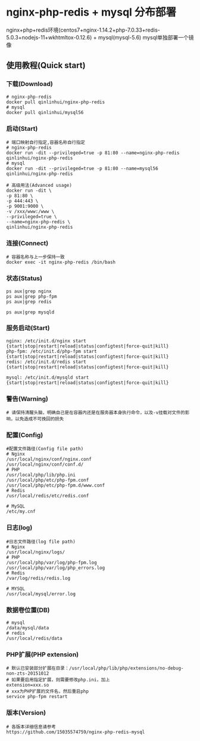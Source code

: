# nginx-php-redis + mysql 分布部署
nginx+php+redis环境(centos7+nginx-1.14.2+php-7.0.33+redis-5.0.3+nodejs-11+wkhtmltox-0.12.6)
    +
mysql(mysql-5.6) mysql单独部署一个镜像

## 使用教程(Quick start)
### 下载(Download)
```
# nginx-php-redis 
docker pull qinlinhui/nginx-php-redis
# mysql
docker pull qinlinhui/mysql56
```
### 启动(Start)
```
# 端口映射自行指定,容器名称自行指定
# nginx-php-redis
docker run -dit --privileged=true -p 81:80 --name=nginx-php-redis qinlinhui/nginx-php-redis
# mysql
docker run -dit --privileged=true -p 81:80 --name=mysql56 qinlinhui/nginx-php-redis

# 高级用法(Advanced usage)
docker run -dit \
-p 81:80 \
-p 444:443 \
-p 9001:9000 \
-v /xxx/www:/www \
--privileged=true \
--name=nginx-php-redis \
qinlinhui/nginx-php-redis
```
### 连接(Connect)
```
# 容器名称与上一步保持一致
docker exec -it nginx-php-redis /bin/bash
```
### 状态(Status)
```
ps aux|grep nginx
ps aux|grep php-fpm
ps aux|grep redis

ps aux|grep mysqld
```
### 服务启动(Start)
```
nginx: /etc/init.d/nginx start {start|stop|restart|reload|status|configtest|force-quit|kill}
php-fpm: /etc/init.d/php-fpm start {start|stop|restart|reload|status|configtest|force-quit|kill}
redis: /etc/init.d/redis start {start|stop|restart|reload|status|configtest|force-quit|kill}

mysql: /etc/init.d/mysqld start {start|stop|restart|reload|status|configtest|force-quit|kill}
```
### 警告(Warning)
```
# 请保持清醒头脑，明确自己是在容器内还是在服务器本身执行命令，以及-v挂载对文件的影响，以免造成不可挽回的损失
```
### 配置(Config)
```
#配置文件路径(Config file path)
# Nginx
/usr/local/nginx/conf/nginx.conf
/usr/local/nginx/conf/conf.d/
# PHP
/usr/local/php/lib/php.ini
/usr/local/php/etc/php-fpm.conf
/usr/local/php/etc/php-fpm.d/www.conf
# Redis
/usr/local/redis/etc/redis.conf

# MySQL
/etc/my.cnf
```
### 日志(log)
```
#日志文件路径(log file path)
# Nginx
/usr/local/nginx/logs/
# PHP
/usr/local/php/var/log/php-fpm.log
/usr/local/php/var/log/php_errors.log
# Redis
/var/log/redis/redis.log

# MYSQL
/usr/local/mysql/error.log
```

### 数据卷位置(DB)
```
# mysql
/data/mysql/data
# redis
/usr/local/redis/data
```

### PHP扩展(PHP extension)
```
# 默认已安装部分扩展在目录：/usr/local/php/lib/php/extensions/no-debug-non-zts-20151012
# 如果要启用指定扩展，则需要修改php.ini，加上
extension=xxx.so
# xxx为PHP扩展的文件名，然后重启php
service php-fpm restart
```
### 版本(Version)
```
# 各版本详细信息请参考
https://github.com/15035574759/nginx-php-redis-mysql
```

